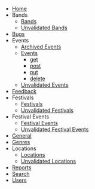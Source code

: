 * [Home](/)
* Bands
  * [Bands](bands/#bands)
  * [Unvalidated Bands](unvalidated-bands/#unvalidated-bands)
* [Bugs](bugs/#bugs)
* Events
  * [Archived Events](archived-events/#archived-events)
  * [Events](events/#events)
    * [get](#get)
    * [post](#post)
    * [put](#put)
    * [delete](#delete)
  * [Unvalidated Events](unvalidated-events/#unvalidated-events)
* [Feedback](feedback/#feedback)
* Festivals
  * [Festivals](festivals/#festivals)
  * [Unvalidated Festivals](unvalidated-festivals/#unvalidated-festivals)
* Festival Events
  * [Festival Events](festival-events/#festival-events)
  * [Unvalidated Festival Events](unvalidated-festival-events/#unvalidated-festival-events)
* [General](general/#general)
* [Genres](genres/#genres)
* Locations
  * [Locations](locations/#locations)
  * [Unvalidated Locations](unvalidated-locations/#unvalidated-locations)
* [Reports](reports/#reports)
* [Search](search/#search)
* [Users](users/#users)
